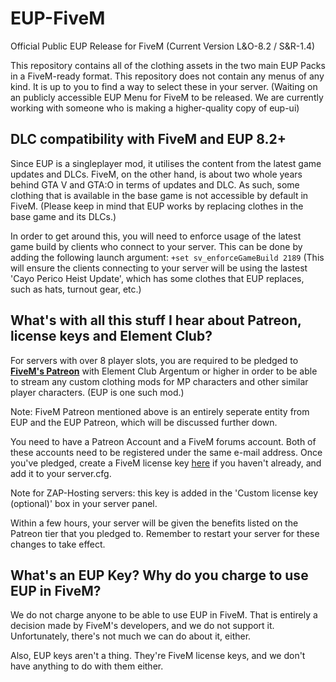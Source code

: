 # EUP-FiveM
Official Public EUP Release for FiveM (Current Version L&O-8.2 / S&R-1.4)

This repository contains all of the clothing assets in the two main EUP Packs in a FiveM-ready format.
This repository does not contain any menus of any kind. It is up to you to find a way to select these in your server. (Waiting on an publicly accessible EUP Menu for FiveM to be released. We are currently working with someone who is making a higher-quality copy of eup-ui)

## DLC compatibility with FiveM and EUP 8.2+

Since EUP is a singleplayer mod, it utilises the content from the latest game updates and DLCs. FiveM, on the other hand, is about two whole years behind GTA V and GTA:O in terms of updates and DLC. As such, some clothing that is available in the base game is not accessible by default in FiveM. (Please keep in mind that EUP works by replacing clothes in the base game and its DLCs.) 

In order to get around this, you will need to enforce usage of the latest game build by clients who connect to your server. This can be done by adding the following launch argument: `+set sv_enforceGameBuild 2189` (This will ensure the clients connecting to your server will be using the lastest 'Cayo Perico Heist Update', which has some clothes that EUP replaces, such as hats, turnout gear, etc.)

## What's with all this stuff I hear about Patreon, license keys and Element Club?

For servers with over 8 player slots, you are required to be pledged to __[FiveM's Patreon](https://www.patreon.com/fivem)__ with Element Club Argentum or higher in order to be able to stream any custom clothing mods for MP characters and other similar player characters. (EUP is one such mod.)

Note: FiveM Patreon mentioned above is an entirely seperate entity from EUP and the EUP Patreon, which will be discussed further down.

You need to have a Patreon Account and a FiveM forums account. Both of these accounts need to be registered under the same e-mail address. Once you've pledged, create a FiveM license key [here](https://keymaster.fivem.net/) if you haven't already, and add it to your server.cfg.

Note for ZAP-Hosting servers: this key is added in the 'Custom license key (optional)' box in your server panel.

Within a few hours, your server will be given the benefits listed on the Patreon tier that you pledged to. Remember to restart your server for these changes to take effect.

## What's an EUP Key? Why do you charge to use EUP in FiveM?

We do not charge anyone to be able to use EUP in FiveM. That is entirely a decision made by FiveM's developers, and we do not support it. Unfortunately, there's not much we can do about it, either.

Also, EUP keys aren't a thing. They're FiveM license keys, and we don't have anything to do with them either.
